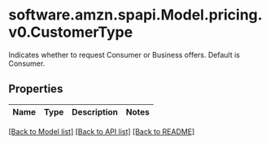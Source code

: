 # software.amzn.spapi.Model.pricing.v0.CustomerType
Indicates whether to request Consumer or Business offers. Default is Consumer.

## Properties

Name | Type | Description | Notes
------------ | ------------- | ------------- | -------------

[[Back to Model list]](../README.md#documentation-for-models) [[Back to API list]](../README.md#documentation-for-api-endpoints) [[Back to README]](../README.md)

